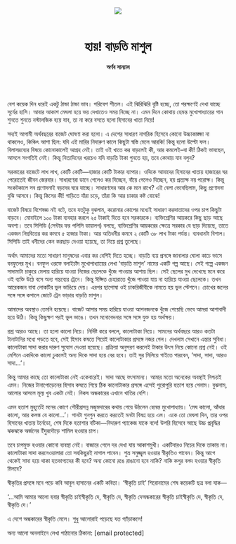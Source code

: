 <div align=center>
<img src=https://images.prothomalo.com/prothomalo-bangla/2021-01/1d75151c-eff9-4e9f-ac28-aebc4618d00f/palo_bangla_og.png />
<br><br>
<h1>হায়! বাড়তি মাশুল</h1> 
<h4>অর্ণব সান্যাল</h4>
<br><br>
</div>

বেশ কয়েক দিন ধরেই একটু ঠান্ডা ঠান্ডা ভাব। পরিবেশ শীতল। এই ঝিরিঝিরি বৃষ্টি হচ্ছে, তো পরক্ষণেই দেখা যাচ্ছে সূর্যের হাসি। আবার আকাশ মেঘলা হয়ে ভয় দেখাতেও সময় নিচ্ছে না। এমন দিনে কোথায় হেমন্ত মুখোপাধ্যায়ের গান শুনতে শুনতে নস্টালজিক হয়ে যাব, তা না করে বসতে হলো হিসাবের খাতা নিয়ে!

সদ্যই আগামী অর্থবছরের বাজেট ঘোষণা করা হলো। এ দেশের সাধারণ নাগরিক হিসেবে কোনো উচ্চাকাঙ্ক্ষা না থাকলেও, কিঞ্চিৎ আশা ছিল: যদি এই মারির নিদারুণ কালে কিছুটা স্বস্তি মেলে আরকি! কিন্তু হলো উল্টো ফল। বিলাসদ্রব্যের বিষয়ে কোনোকালেই আগ্রহ নেই। তাই ওই খাতে কর বাড়লেই কী, আর কমলেই–বা কী! ঠিকই ভাবছেন, আসলে সংগতিই নেই। কিন্তু নিত্যদিনের খরচেও যদি বাড়তি টাকা গুনতে হয়, তবে কোথায় যাব বলুন?

সরকারের বাজেটে লাখ লাখ, কোটি কোটি—হাজার কোটি টাকার ব্যাপার। ওদিকে আমাদের হিসাবের খাতায় হাজারের ঘর পেরোতেই জীবন জেরবার। সাধারণেরা ডানে গেলেও কর দিচ্ছেন, বাঁয়ে গেলেও দিচ্ছেন, হয় প্রত্যক্ষ নয় পরোক্ষ। কিন্তু সংকটকালে সব প্রণোদনাই বড়দের ঘরে যাচ্ছে। সাধারণদের আর কে মনে রাখে? এই বেলা ভেবেছিলাম, কিছু প্রণোদনা বুঝি আসবে। কিন্তু কিসের কী! গাড়িতে যাঁরা চড়ে, তাঁরা কি আর চাকার কষ্ট বোঝে!

বাজেট বিষয়ে বিশেষজ্ঞ নই বটে, তবে যতটুকু বুঝলাম, করোনার কোপের মধ্যেই সাধারণ করদাতাদের ওপর চাপ কিছুটা বাড়বে। মোবাইলে ১০০ টাকা ব্যবহার করলে ২৫ টাকাই দিতে হবে সরকারকে। ব্যক্তিশ্রেণির আয়করে কিছু ছাড় আছে অবশ্য। তবে সিপিডি (সেন্টার ফর পলিসি ডায়ালগ) বলছে, ব্যক্তিশ্রেণির আয়করের ক্ষেত্রে সরকার যে ছাড় দিয়েছে, তাতে একজন নিম্নবিত্তের কর কমবে ৫ হাজার টাকা। আর অতিধনীর কমবে ২ কোটি ৩৮ লাখ টাকা পর্যন্ত। ব্যবধানটা বিশাল। সিপিডি তাই ধনীদের কেন করছাড় দেওয়া হয়েছে, তা নিয়ে প্রশ্ন তুলেছে।

অর্থাৎ আমাদের মতো সাধারণ মানুষদের এবার কর বেশিই দিতে হচ্ছে। বাড়তি ব্যয় প্রসঙ্গে জানালার ঘোলা কাচে ভাসে বনফুলের মুখ। বনফুল ওরফে বলাইচাঁদ মুখোপাধ্যায়ের লেখা ‘বাড়তি মাশুল’ নামের একটি গল্প আছে। সেই গল্পে একজন সাদামাটা চাকুরে মেলায় হারিয়ে যাওয়া নিজের ছেলেকে খুঁজে পাওয়ার আশায় ছিল। সেই ছেলের মুখ দেখেছে মনে করে ওই ব্যক্তি উঠে বসে অন্য গন্তব্যের ট্রেনে। কিন্তু ঈপ্সিত চেহারাতে খুঁজে পাওয়া যায় না হারিয়ে যাওয়া ছেলেকে। তখন আরেকজন বাবা লোকটির ভুল ভাঙিয়ে দেয়। এরপর ছাপোষা ওই চাকরিজীবীকে নামতে হয় ভুল স্টেশনে। চোখের জলের সঙ্গে সঙ্গে কপালে জোটে ট্রেন ভাড়ার বাড়তি মাশুল।

আমাদের অবস্থাও তেমনি হয়েছে। বাজেট আসার সময় হারিয়ে যাওয়া আপনজনকে খুঁজে পেয়েছি ভেবে আমরা আশাবাদী হয়ে উঠি। কিন্তু কিছুক্ষণ পরই ভুল ভাঙে। তখন মনোবেদনার সঙ্গে সঙ্গে যুক্ত হয় অর্থক্ষয়।

প্রশ্ন আরও আছে। তা হলো কালো নিয়ে। নির্দিষ্ট করে বললে, কালোটাকা নিয়ে। সামনের অর্থবছরে আরও কতটা টানাটানির মধ্যে পড়তে হবে, সেই হিসাব কষতে গিয়েই কালোটাকার প্রসঙ্গে নজর গেল। দেখলাম সেখানে এন্তার সুবিধা। কালোটাকা সাদা করার দারুণ সুযোগ দেওয়া হয়েছে। প্রক্রিয়া অনুসরণ করলেই টাকার উৎস নিয়ে কোনো প্রশ্ন নেই। ওই মেশিনে একদিকে কালো ঢুকলেই অন্য দিকে সাদা হয়ে বের হবে। তাই সুর মিলিয়ে গাইতে পারবেন, ‘সাদা, সাদা, আরও সাদা…’।

কিন্তু আমার কাছে তো কালোটাকা নেই একেবারেই। সাদা আছে যৎসামান্য। আমার মতো অনেকের অবস্থাই নিশ্চয়ই এমন। নিজের টানাপোড়েনের হিসাব কষতে গিয়ে ঠিক কালোটাকার প্রসঙ্গে এসেই পুরোপুরি হতাশ হয়ে গেলাম। বুঝলাম, আলোর আসলে মূল্য খুব একটা নেই। নিকষ অন্ধকারের এখানে খাতির বেশি।

এমন হতাশ মুহূর্তেই মনের কোণে গৌরীপ্রসন্ন মজুমদারের কথায় গেয়ে উঠলেন হেমন্ত মুখোপাধ্যায়। ‘মেঘ কালো, আঁধার কালো, আর কলঙ্ক যে কালো…’। গানটা গুনগুন করতে করতেই মনটা বিষণ্ন হয়ে এল। একে তো মেঘলা দিন, তার ওপর হিসাবের খাতায় টর্নেডো, শেষ দিকে হতাশার বটিকা—নিদারুণ প্যাকেজ যাকে বলে! উপরি হিসেবে আছে উচ্চ প্রবৃদ্ধির ঝকঝকে অর্জনের ইঁদুরদৌড়ে শামিল হওয়ার চাপ।

তবে চাপমুক্ত হওয়ার কোনো ব্যবস্থা নেই। বাজারে গেলে দর দেখা যায় আকাশমুখী। একটিবারও নিচের দিকে তাকায় না। কালোটাকা সাদা করনেওয়ালারা তো সবকিছুরই নাগাল পাবেন। শুভ্র সমুজ্জ্বল হওয়ার স্বীকৃতিও পাবেন। কিন্তু আগে থেকেই সাদা হয়ে থাকা হতভাগ্যদের কী হবে? অন্য কোনো রঙে রাঙানো হবে নাকি? নাকি কলুর বলদ হওয়ার স্বীকৃতি মিলবে?

স্বীকৃতির প্রসঙ্গে মনে পড়ে কবি আবুল হাসানের একটি কবিতা। ‘স্বীকৃতি চাই’ শিরোনামের শেষ কয়েকটি ছত্র বলা যাক—

‘…আমি আমার আলো হবার স্বীকৃতি চাইস্বীকৃতি দে, স্বীকৃতি দে, স্বীকৃতি দেঅন্ধকারের স্বীকৃতি চাইস্বীকৃতি দে, স্বীকৃতি দে, স্বীকৃতি দে।’

এ দেশে অন্ধকারের স্বীকৃতি মেলে। শুধু আলোরাই পড়েছে যত গ্যাঁড়াকলে!

অন্য আলো অনলাইনে লেখা পাঠানোর ঠিকানা: [email protected]
